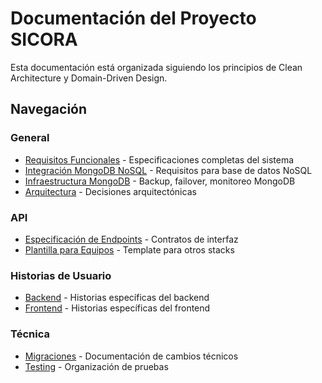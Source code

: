 # Documentación del Proyecto SICORA

Esta documentación está organizada siguiendo los principios de Clean Architecture y Domain-Driven Design.

## Navegación

### General

- [Requisitos Funcionales](general/rf.md) - Especificaciones completas del sistema
- [Integración MongoDB NoSQL](general/rf_mongodb_integration.md) - Requisitos para base de datos NoSQL
- [Infraestructura MongoDB](general/rf_mongodb_infrastructure.md) - Backup, failover, monitoreo MongoDB
- [Arquitectura](general/arquitectura_comparativa_microservicios_scs.md) - Decisiones arquitectónicas

### API

- [Especificación de Endpoints](api/endpoints_specification.md) - Contratos de interfaz
- [Plantilla para Equipos](api/endpoints_specification_TEMPLATE.md) - Template para otros stacks

### Historias de Usuario

- [Backend](stories/be/) - Historias específicas del backend
- [Frontend](stories/fe/) - Historias específicas del frontend

### Técnica

- [Migraciones](technical/) - Documentación de cambios técnicos
- [Testing](testing/) - Organización de pruebas
